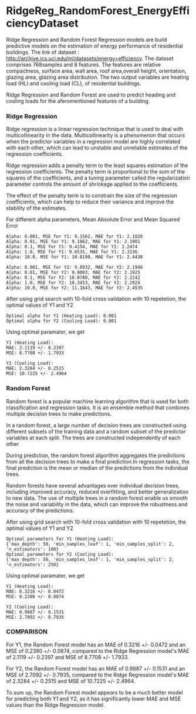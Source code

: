 # RidgeReg_RandomForest_EnergyEfficiencyDataset
Ridge Regression and Random Forest Regression models are build  predictive models on the estimation of energy performance of residential buildings.
The link of dataset : http://archive.ics.uci.edu/ml/datasets/energy+efficiency.
The dataset comprises 768samples and 8 features. The features are relative compactness, surface area, wall area, roof area,overall height, orientation, glazing area, glazing area distribution. 
The two output variables are heating load (HL) and cooling load (CL), of residential buildings.

Ridge Regression and Random Forest are used to predict heading and cooling loads for the aferomentioned features of a building. 



### Ridge Regression 

Ridge regression is a linear regression technique that is used to deal with multicollinearity in the data. Multicollinearity is a phenomenon that occurs when the predictor variables in a regression model are highly correlated with each other, which can lead to unstable and unreliable estimates of the regression coefficients.

Ridge regression adds a penalty term to the least squares estimation of the regression coefficients. The penalty term is proportional to the sum of the squares of the coefficients, and a tuning parameter called the regularization parameter controls the amount of shrinkage applied to the coefficients.

The effect of the penalty term is to constrain the size of the regression coefficients, which can help to reduce their variance and improve the stability of the estimates.



For different alpha parameters, Mean Absolute Error and Mean Squared Error

    Alpha: 0.001, MSE for Y1: 9.1562, MAE for Y1: 2.1828
    Alpha: 0.01, MSE for Y1: 9.1862, MAE for Y1: 2.1901
    Alpha: 0.1, MSE for Y1: 9.4154, MAE for Y1: 2.2474
    Alpha: 1.0, MSE for Y1: 9.6535, MAE for Y1: 2.3136
    Alpha: 10.0, MSE for Y1: 10.8190, MAE for Y1: 2.4438
    
    Alpha: 0.001, MSE for Y2: 9.8932, MAE for Y2: 2.1948
    Alpha: 0.01, MSE for Y2: 9.9003, MAE for Y2: 2.1925
    Alpha: 0.1, MSE for Y2: 10.0780, MAE for Y2: 2.2242
    Alpha: 1.0, MSE for Y2: 10.3453, MAE for Y2: 2.2924
    Alpha: 10.0, MSE for Y2: 11.1643, MAE for Y2: 2.4535


After using grid search with 10-fold cross validation with 10 repetetion, the optimal values of Y1 and Y2

    Optimal alpha for Y1 (Heating Load): 0.001
    Optimal alpha for Y2 (Cooling Load): 0.001



Using optimal paramater, we get

    Y1 (Heating Load):
    MAE: 2.1119 +/- 0.2397
    MSE: 8.7708 +/- 1.7933
    
    Y2 (Cooling Load):
    MAE: 2.3284 +/- 0.2515
    MSE: 10.7225 +/- 2.4964




### Random Forest

Random forest is a popular machine learning algorithm that is used for both classification and regression tasks. It is an ensemble method that combines multiple decision trees to make predictions.

In a random forest, a large number of decision trees are constructed using different subsets of the training data and a random subset of the predictor variables at each split. The trees are constructed independently of each other

During prediction, the random forest algorithm aggregates the predictions from all the decision trees to make a final prediction.In regression tasks, the final prediction is the mean or median of the predictions from the individual trees.

Random forests have several advantages over individual decision trees, including improved accuracy, reduced overfitting, and better generalization to new data. The use of multiple trees in a random forest enable us smooth the noise and variability in the data, which can improve the robustness and accuracy of the predictions.


 After using grid search with 10-fold cross validation with 10 repetetion, the optimal values of Y1 and Y2

    Optimal parameters for Y1 (Heating Load):
    {'max_depth': 50, 'min_samples_leaf': 1, 'min_samples_split': 2, 'n_estimators': 100}
    Optimal parameters for Y2 (Cooling Load):
    {'max_depth': 50, 'min_samples_leaf': 1, 'min_samples_split': 2, 'n_estimators': 250}



Using optimal paramater, we get

    Y1 (Heating Load):
    MAE: 0.3216 +/- 0.0472
    MSE: 0.2380 +/- 0.0874
    
    Y2 (Cooling Load):
    MAE: 0.9887 +/- 0.1531
    MSE: 2.7092 +/- 0.7935



### COMPARISON

For Y1, the Random Forest model has an MAE of 0.3216 +/- 0.0472 and an MSE of 0.2380 +/- 0.0874, compared to the Ridge Regression model's MAE of 2.1119 +/- 0.2397 and MSE of 8.7708 +/- 1.7933.

For Y2, the Random Forest model has an MAE of 0.9887 +/- 0.1531 and an MSE of 2.7092 +/- 0.7935, compared to the Ridge Regression model's MAE of 2.3284 +/- 0.2515 and MSE of 10.7225 +/- 2.4964.

To sum up, the Random Forest model appears to be a much better model for predicting both Y1 and Y2, as it has significantly lower MAE and MSE values than the Ridge Regression model.

